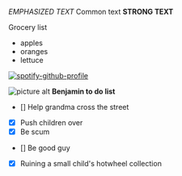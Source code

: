 
_EMPHASIZED TEXT_ 
Common text 
__STRONG TEXT__

Grocery list 
- apples
- oranges 
- lettuce 

[![spotify-github-profile](https://spotify-github-profile.vercel.app/api/view?uid=richychard&cover_image=true&theme=default&show_offline=false&background_color=121212&interchange=false&bar_color=53b14f&bar_color_cover=false)](https://spotify-github-profile.vercel.app/api/view?uid=richychard&redirect=true)


![picture alt](https://pbs.twimg.com/media/FVWH3LIWAAAn_dL.jpg "WANTED")
__Benjamin to do list__ 
- [] Help grandma cross the street 
- [X] Push children over
- [X] Be scum 
- [] Be good guy 
- [X] Ruining a small child's hotwheel collection

